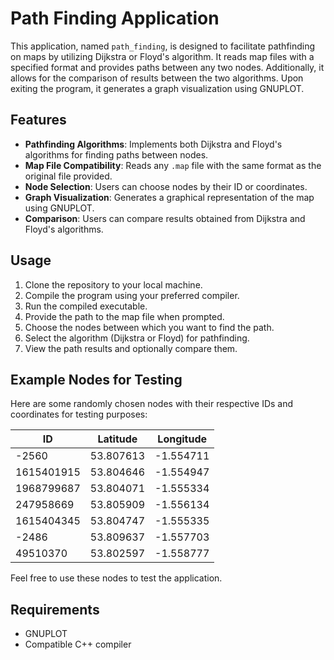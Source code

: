 # Path Finding Application

This application, named `path_finding`, is designed to facilitate pathfinding on maps by utilizing Dijkstra or Floyd's algorithm. It reads map files with a specified format and provides paths between any two nodes. Additionally, it allows for the comparison of results between the two algorithms. Upon exiting the program, it generates a graph visualization using GNUPLOT.

## Features

- **Pathfinding Algorithms**: Implements both Dijkstra and Floyd's algorithms for finding paths between nodes.
- **Map File Compatibility**: Reads any `.map` file with the same format as the original file provided.
- **Node Selection**: Users can choose nodes by their ID or coordinates.
- **Graph Visualization**: Generates a graphical representation of the map using GNUPLOT.
- **Comparison**: Users can compare results obtained from Dijkstra and Floyd's algorithms.

## Usage

1. Clone the repository to your local machine.
2. Compile the program using your preferred compiler.
3. Run the compiled executable.
4. Provide the path to the map file when prompted.
5. Choose the nodes between which you want to find the path.
6. Select the algorithm (Dijkstra or Floyd) for pathfinding.
7. View the path results and optionally compare them.

## Example Nodes for Testing

Here are some randomly chosen nodes with their respective IDs and coordinates for testing purposes:

| ID          | Latitude    | Longitude   |
|-------------|-------------|-------------|
| -2560       | 53.807613   | -1.554711   |
| 1615401915  | 53.804646   | -1.554947   |
| 1968799687  | 53.804071   | -1.555334   |
| 247958669   | 53.805909   | -1.556134   |
| 1615404345  | 53.804747   | -1.555335   |
| -2486       | 53.809637   | -1.557703   |
| 49510370    | 53.802597   | -1.558777   |

Feel free to use these nodes to test the application.

## Requirements

- GNUPLOT
- Compatible C++ compiler
